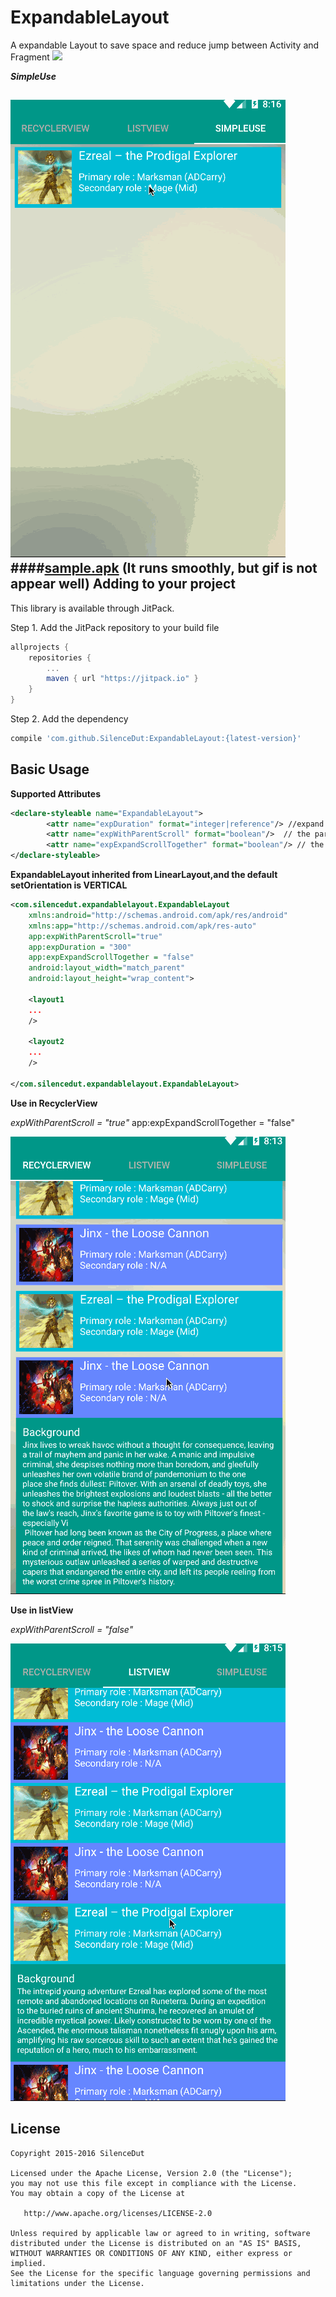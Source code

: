 # ExpandableLayout

A expandable Layout to save space and  reduce jump between Activity and Fragment
[![](https://jitpack.io/v/SilenceDut/ExpandableLayout.svg)](https://jitpack.io/#SilenceDut/ExpandableLayout)

**_SimpleUse_**

![intro](media/simple_use.gif)
####[sample.apk](https://github.com/SilenceDut/DayNightToggleButton/blob/master/apk/expandable.apk?raw=true) 
(It runs smoothly, but gif is not appear well)
Adding to your project
----------------------
This library is available through JitPack.

Step 1. Add the JitPack repository to your build file

```groovy
allprojects {
    repositories {
        ...
        maven { url "https://jitpack.io" }
    }
}
```

Step 2. Add the dependency

```groovy
compile 'com.github.SilenceDut:ExpandableLayout:{latest-version}'
```

Basic Usage
-----------
**Supported Attributes**

```xml
<declare-styleable name="ExpandableLayout">
        <attr name="expDuration" format="integer|reference"/> //expand duration
        <attr name="expWithParentScroll" format="boolean"/>  // the parent view should scroll automatically if the view expand out of device screen 
        <attr name="expExpandScrollTogether" format="boolean"/> // the parent view should scroll together with view expanding 
</declare-styleable>
```

**ExpandableLayout inherited from LinearLayout,and the default setOrientation is **VERTICAL****

```xml
<com.silencedut.expandablelayout.ExpandableLayout
    xmlns:android="http://schemas.android.com/apk/res/android"
    xmlns:app="http://schemas.android.com/apk/res-auto"
    app:expWithParentScroll="true"
    app:expDuration = "300"
    app:expExpandScrollTogether = "false"
    android:layout_width="match_parent"
    android:layout_height="wrap_content">

    <layout1
    ...
    />
    
    <layout2
    ...
    />

</com.silencedut.expandablelayout.ExpandableLayout>
```

**Use in RecyclerView**

_expWithParentScroll = "true"_
app:expExpandScrollTogether = "false"

![intro](media/recyclerview_withParentScroll_together.gif)

**Use in listView**

_expWithParentScroll = "false"_

![intro](media/listview_withoutParentScroll.gif)

License
-------

    Copyright 2015-2016 SilenceDut

    Licensed under the Apache License, Version 2.0 (the "License");
    you may not use this file except in compliance with the License.
    You may obtain a copy of the License at

       http://www.apache.org/licenses/LICENSE-2.0

    Unless required by applicable law or agreed to in writing, software
    distributed under the License is distributed on an "AS IS" BASIS,
    WITHOUT WARRANTIES OR CONDITIONS OF ANY KIND, either express or implied.
    See the License for the specific language governing permissions and
    limitations under the License.